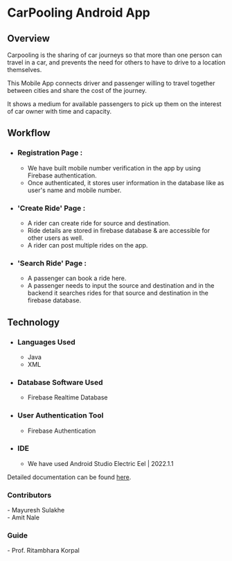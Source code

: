 
# CarPooling Android App

## Overview 
Carpooling is the sharing of car journeys so that more than one person can travel in a car, and prevents the need for others to have to drive to a location themselves.

This Mobile App connects driver and passenger willing to travel together between cities and share the cost of the journey.

It shows a medium for available passengers to pick up them on the interest of car owner with time and capacity.


## Workflow

* ### Registration Page :
    * We have built mobile number verification in the app by using Firebase authentication.
    * Once authenticated, it stores user information in the database like as user's name and mobile number.

* ### 'Create Ride' Page :
    * A rider can create ride for source and destination.
    * Ride details are stored in firebase database & are accessible for other users as well.
    * A rider can post multiple rides on the app.

* ### 'Search Ride' Page :
    * A passenger can book a ride here.
    * A passenger needs to input the source and destination and in the backend it searches rides for that source and destination in the firebase database.

## Technology

* ### Languages Used 
    * Java 
    * XML

* ### Database Software Used
    * Firebase Realtime Database

* ### User Authentication Tool
    * Firebase Authentication

* ### IDE
    * We have used Android Studio Electric Eel | 2022.1.1

Detailed documentation can be found [here](https://github.com/mayureshms/CarPool-Android-App).


### Contributors
\- Mayuresh Sulakhe \
\- Amit Nale

### Guide
\- Prof. Ritambhara Korpal
